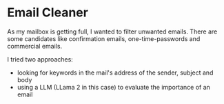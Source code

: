 # Email Cleaner

As my mailbox is getting full, I wanted to filter unwanted emails. There are some candidates like confirmation emails, one-time-passwords and commercial emails.

I tried two approaches:
- looking for keywords in the mail's address of the sender, subject and body
- using a LLM (LLama 2 in this case) to evaluate the importance of an email
